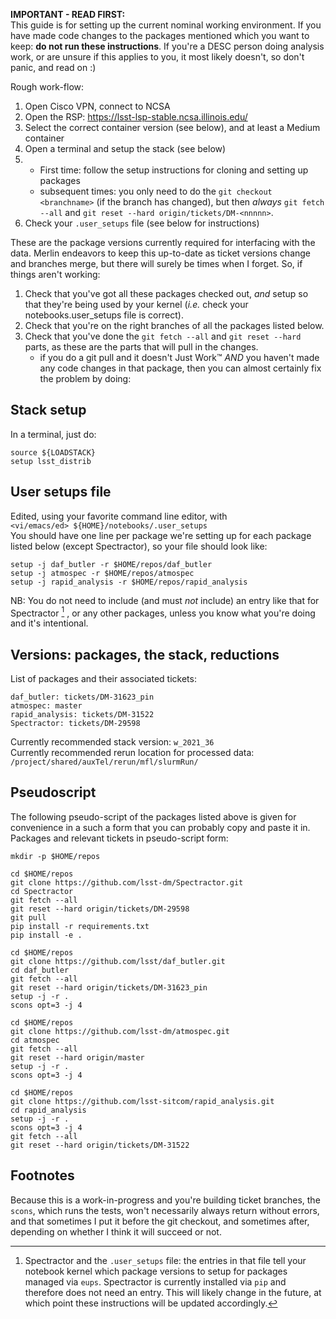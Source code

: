 **IMPORTANT - READ FIRST:**  
This guide is for setting up the current nominal working environment.
If you have made code changes to the packages mentioned which you want to keep: **do not run these instructions**.
If you're a DESC person doing analysis work, or are unsure if this applies to you, it most likely doesn't, so don't panic, and read on :)

Rough work-flow:
1. Open Cisco VPN, connect to NCSA
2. Open the RSP: https://lsst-lsp-stable.ncsa.illinois.edu/
3. Select the correct container version (see below), and at least a Medium container
4. Open a terminal and setup the stack (see below)
5. 
    * First time: follow the setup instructions for cloning and setting up packages
    * subsequent times: you only need to do the `git checkout <branchname>` (if the branch has changed), but then _always_ `git fetch --all` and `git reset --hard origin/tickets/DM-<nnnnn>`.
6. Check your `.user_setups` file (see below for instructions)

These are the package versions currently required for interfacing with the data.
Merlin endeavors to keep this up-to-date as ticket versions change and branches merge, but there will surely be times when I forget.
So, if things aren't working:

1. Check that you've got all these packages checked out, _and_ setup so that they're being used by your kernel (_i.e._ check your notebooks.user_setups file is correct).
2. Check that you're on the right branches of all the packages listed below.
3. Check that you've done the `git fetch --all` and `git reset --hard` parts, as these are the parts that will pull in the changes.
    - if you do a git pull and it doesn't Just Work™ *AND* you haven't made any code changes in that package, then you can almost certainly fix the problem by doing:

Stack setup
-----------
In a terminal, just do:
```
source ${LOADSTACK}
setup lsst_distrib
```

User setups file
----------------
Edited, using your favorite command line editor, with  
`<vi/emacs/ed> ${HOME}/notebooks/.user_setups`  
You should have one line per package we're setting up for each package listed below (except Spectractor), so your file should look like:
```
setup -j daf_butler -r $HOME/repos/daf_butler
setup -j atmospec -r $HOME/repos/atmospec
setup -j rapid_analysis -r $HOME/repos/rapid_analysis
```
NB: You do not need to include (and must _not_ include) an entry like that for Spectractor [^1] , or any other packages, unless you know what you're doing and it's intentional.

Versions: packages, the stack, reductions
-----------------------------------------
List of packages and their associated tickets:  
```
daf_butler: tickets/DM-31623_pin
atmospec: master
rapid_analysis: tickets/DM-31522
Spectractor: tickets/DM-29598
```
Currently recommended stack version: `w_2021_36`  
Currently recommended rerun location for processed data: `/project/shared/auxTel/rerun/mfl/slurmRun/`


Pseudoscript
------------

The following pseudo-script of the packages listed above is given for convenience in a such a form that you can probably copy and paste it in.
Packages and relevant tickets in pseudo-script form:

```
mkdir -p $HOME/repos

cd $HOME/repos
git clone https://github.com/lsst-dm/Spectractor.git
cd Spectractor
git fetch --all
git reset --hard origin/tickets/DM-29598
git pull
pip install -r requirements.txt
pip install -e .

cd $HOME/repos
git clone https://github.com/lsst/daf_butler.git
cd daf_butler
git fetch --all
git reset --hard origin/tickets/DM-31623_pin
setup -j -r .
scons opt=3 -j 4

cd $HOME/repos
git clone https://github.com/lsst-dm/atmospec.git
cd atmospec
git fetch --all
git reset --hard origin/master
setup -j -r .
scons opt=3 -j 4

cd $HOME/repos
git clone https://github.com/lsst-sitcom/rapid_analysis.git
cd rapid_analysis
setup -j -r .
scons opt=3 -j 4
git fetch --all
git reset --hard origin/tickets/DM-31522
```

Footnotes
---------
[^1]: Spectractor and the `.user_setups` file: the entries in that file tell your notebook kernel which package versions to setup for packages managed via `eups`. Spectractor is currently installed via `pip` and therefore does not need an entry. This will likely change in the future, at which point these instructions will be updated accordingly.

Because this is a work-in-progress and you're building ticket branches, the `scons`, which runs the tests, won't necessarily always return without errors, and that sometimes I put it before the git checkout, and sometimes after, depending on whether I think it will succeed or not.
